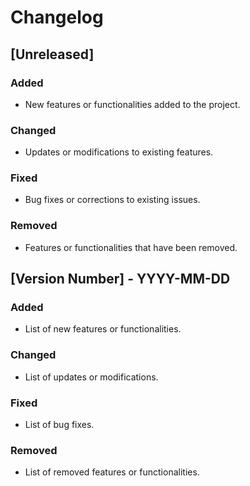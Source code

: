 # Changelog

## [Unreleased]
### Added
- New features or functionalities added to the project.

### Changed
- Updates or modifications to existing features.

### Fixed
- Bug fixes or corrections to existing issues.

### Removed
- Features or functionalities that have been removed.

## [Version Number] - YYYY-MM-DD
### Added
- List of new features or functionalities.

### Changed
- List of updates or modifications.

### Fixed
- List of bug fixes.

### Removed
- List of removed features or functionalities.

